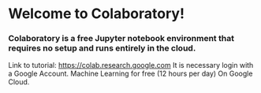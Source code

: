 # Welcome to Colaboratory!

### Colaboratory is a free Jupyter notebook environment that requires no setup and runs entirely in the cloud.

Link to tutorial: https://colab.research.google.com
It is necessary login with a Google Account.
Machine Learning for free (12 hours per day) On Google Cloud.
